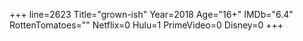 +++
line=2623
Title="grown-ish"
Year=2018
Age="16+"
IMDb="6.4"
RottenTomatoes=""
Netflix=0
Hulu=1
PrimeVideo=0
Disney=0
+++


